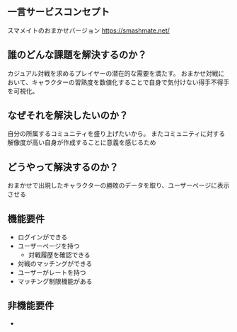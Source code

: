 ## 一言サービスコンセプト

スマメイトのおまかせバージョン
https://smashmate.net/

## 誰のどんな課題を解決するのか？

カジュアル対戦を求めるプレイヤーの潜在的な需要を満たす。
おまかせ対戦において、キャラクターの習熟度を数値化することで自身で気付けない得手不得手を可視化。

## なぜそれを解決したいのか？

自分の所属するコミュニティを盛り上げたいから。
またコミュニティに対する解像度が高い自身が作成することに意義を感じるため

## どうやって解決するのか？

おまかせで出現したキャラクターの勝敗のデータを取り、ユーザーページに表示させる

## 機能要件

- ログインができる
- ユーザーページを持つ
  - 対戦履歴を確認できる
- 対戦のマッチングができる
- ユーザーがレートを持つ
- マッチング制限機能がある

## 非機能要件

-
